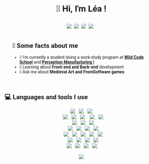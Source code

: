 <h1 style='font-family: "Roboto", sans-serif; display:flex;justify-content:center;'>👋 Hi, I'm Léa !</h1>
<div style='padding:1em; display:flex;justify-content:center;'>
    <a href="https://leagiangrosso.netlify.app/">
        <img src="https://img.shields.io/badge/website-000000?style=for-the-badge&logo=About.me&logoColor=white" />
    </a>&nbsp;&nbsp;
    <a href="mailto:lea.giangrosso@gmail.com">
        <img src="https://img.shields.io/badge/Gmail-D14836?style=for-the-badge&logo=gmail&logoColor=white" />
    </a>&nbsp;&nbsp;
    <a href="">
        <img src="https://img.shields.io/badge/Slack-4A154B?style=for-the-badge&logo=slack&logoColor=white" />
    </a>&nbsp;&nbsp;
   <a href="https://www.linkedin.com/in/leagiangrosso/">
        <img src="https://img.shields.io/badge/LinkedIn-0077B5?style=for-the-badge&logo=linkedin&logoColor=white" />
    </a>&nbsp;&nbsp;
  </div>

<div style='font-family: "Roboto", sans-serif; display:flex;justify-content:space-around;align-items:center;'>
    <div style="width:90%">    
        <h2 style='font-family: "Roboto", sans-serif; display:flex;align-items:center;'>🚀 Some facts about me</h2>
        <ul>
            <li>🔭 I’m currently a student doing a work-study program at <b><a href="https://www.wildcodeschool.com/fr-FR">Wild Code School</a></b> and <b><a href="https://www.perception-manufacturing.com/">Perception Manufacturing !</a></b></li>
            <li>🌱 Learning about <b>Front-end and Back-end </b>development</li>
            <li>💬 Ask me about <b>Medieval Art and FromSoftware games</b></li>
        </ul>
    </div>
</div>
    
<br>
<div align='center'>
        <h2 style='font-family: "Roboto", sans-serif; display:flex;align-items:center;'>💻 Languages and tools I use</h2>
        <img src="https://img.shields.io/badge/HTML5-E34F26?style=for-the-badge&logo=html5&logoColor=white" />&nbsp;&nbsp;
        <img src="https://img.shields.io/badge/CSS3-1572B6?style=for-the-badge&logo=css3&logoColor=white" />&nbsp;&nbsp;
        <img src="https://img.shields.io/badge/JavaScript-323330?style=for-the-badge&logo=javascript&logoColor=F7DF1E" /><br>&nbsp;&nbsp;
        <img src="https://img.shields.io/badge/Express.js-404D59?style=for-the-badge" />&nbsp;&nbsp;
        <img src="https://img.shields.io/badge/React-20232A?style=for-the-badge&logo=react&logoColor=61DAFB" />&nbsp;&nbsp;
        <img src="https://img.shields.io/badge/MySQL-00000F?style=for-the-badge&logo=mysql&logoColor=white" /> &nbsp;&nbsp;
        <img src="https://img.shields.io/badge/MongoDB-4EA94B?style=for-the-badge&logo=mongodb&logoColor=white" />&nbsp;&nbsp;
        <img src="https://img.shields.io/badge/Netlify-00C7B7?style=for-the-badge&logo=netlify&logoColor=white" /><br>&nbsp;&nbsp;
        <img src="https://img.shields.io/badge/Node.js-43853D?style=for-the-badge&logo=node.js&logoColor=white" />&nbsp;&nbsp;
        <img src="https://img.shields.io/badge/Tailwind_CSS-38B2AC?style=for-the-badge&logo=tailwind-css&logoColor=white" />&nbsp;&nbsp;
        <img src="https://img.shields.io/badge/Ubuntu-E95420?style=for-the-badge&logo=ubuntu&logoColor=white" /><br>&nbsp;&nbsp;
        <img src="https://img.shields.io/badge/TypeScript-007ACC?style=for-the-badge&logo=typescript&logoColor=white" />&nbsp;&nbsp;
        <img src="https://img.shields.io/badge/nestjs-%23E0234E.svg?style=for-the-badge&logo=nestjs&logoColor=white" />&nbsp;&nbsp;
        <img src="https://img.shields.io/badge/Jira-0052CC?style=for-the-badge&logo=Jira&logoColor=white" />&nbsp;&nbsp; 
        <img src="https://img.shields.io/badge/PostgreSQL-316192?style=for-the-badge&logo=postgresql&logoColor=white" /><br>&nbsp;&nbsp;
        <img src="https://img.shields.io/badge/-GraphQL-E10098?style=for-the-badge&logo=graphql&logoColor=white" />&nbsp;&nbsp;
        <img src="https://img.shields.io/badge/GIT-E44C30?style=for-the-badge&logo=git&logoColor=white" />&nbsp;&nbsp;
        <img src="https://img.shields.io/badge/Windows-0078D6?style=for-the-badge&logo=windows&logoColor=white" />&nbsp;&nbsp;
        <img src="https://img.shields.io/badge/Visual_Studio-5C2D91?style=for-the-badge&logo=visual%20studio&logoColor=white" />&nbsp;&nbsp;
        <img src="https://img.shields.io/badge/Trello-0052CC?style=for-the-badge&logo=trello&logoColor=white" /><br>&nbsp;&nbsp;
        <img src="https://img.shields.io/badge/Amazon_AWS-232F3E?style=for-the-badge&logo=amazon-aws&logoColor=white" />&nbsp;&nbsp;
        <img src="https://img.shields.io/badge/Redux-593D88?style=for-the-badge&logo=redux&logoColor=white" />&nbsp;&nbsp;
        <img src="https://img.shields.io/badge/Figma-F24E1E?style=for-the-badge&logo=figma&logoColor=white" />&nbsp;&nbsp;
        <img src="https://img.shields.io/badge/mac%20os-000000?style=for-the-badge&logo=apple&logoColor=white" /><br>&nbsp;&nbsp;
        <img src="https://img.shields.io/badge/threejs-black?style=for-the-badge&logo=three.js&logoColor=white" />&nbsp;&nbsp;
        <img src="https://img.shields.io/badge/-ApolloGraphQL-311C87?style=for-the-badge&logo=apollo-graphql" />&nbsp;&nbsp;
        <img src="https://img.shields.io/badge/Next-black?style=for-the-badge&logo=next.js&logoColor=white" />&nbsp;&nbsp;
    	<img src="https://img.shields.io/badge/prettier-1A2C34?style=for-the-badge&logo=prettier&logoColor=F7BA3E" />&nbsp;&nbsp;
        </div>
        <br>
        <div align='center'>
        <img src="https://github-readme-stats.vercel.app/api/top-langs/?username=Leagian&theme=dark&layout=compact" /><br>
        </div>
    

